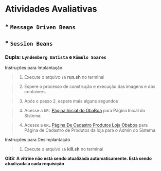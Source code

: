 # Atividades Avaliativas
## * ``Message Driven Beans``
## * ``Session Beans``

### Dupla: ``Lyndemberg Batista`` e ``Rômulo Soares``

Instruções para Implantação 

> 1. Execute o arquivo ``sh`` **run.sh** no terminal

> 2. Espere o processo de construção e execução das imagens e dos containers

> 3. Após o passo 2, espere mais alguns segundos 

> 4. Acesse a ``URL`` [Página Inicial do ObaBoa](http://localhost:8082/mdb-web/index.xhtml) para Página Inical do Sistema. 

> 4. Acesse a ``URL`` [Página De Cadastro Produtos Loja Obaboa](http://localhost:8082/mdb-web/cadastro-produtos-loja.xhtml) para Página de Cadastro de Produtos da loja para o Admin do Sistema.

Instruções para Desimplantação 

> 1. Execute o arquivo ``sh`` **kill.sh** no terminal

**OBS: A vitrine não está sendo atualizada automaticamente. Está sendo atualizada a cada requisição**
